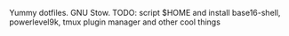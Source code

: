Yummy dotfiles. GNU Stow.
TODO: script $HOME and install base16-shell, powerlevel9k, tmux plugin manager and other cool things
